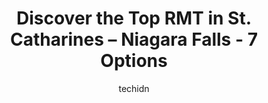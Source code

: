 ---
layout: ampstory
image: https://i0.wp.com/www.auto.or.id/wp-content/uploads/2023/06/massage-health-services-ontario-anthony-nguyen-rmt-registered-massage-therapist-0-st-catharines-niagara-falls-1686324910.jpeg?resize=640,853
author: techidn
featured: false
description: St. Catharines – Niagara Falls, Ontario, Canada is a haven for RMT enthusiasts, boasting an impressive array of 7 top-notch establishments. Whether youre a seasoned connoisseur or simply 
title: Discover the Top RMT in St. Catharines – Niagara Falls - 7 Options
cover:
   title: Discover the Top RMT in St. Catharines – Niagara Falls - 7 Options
   subtitle: AUTO.OR.ID
   background: https://www.auto.or.id/wp-content/uploads/2023/06/massage-health-services-ontario-anthony-nguyen-rmt-registered-massage-therapist-0-st-catharines-niagara-falls-1686324910.jpeg

pages: 
 - layout: thirds
   top: <h1>#1 Massage Addict</h1>
   bottom: "<p>I recently had the pleasure of experiencing a massage from Hana, and I must say, it was one of the best massage experiences Ive ever had! Hana is a true professional and</p>"
   background: https://www.auto.or.id/wp-content/uploads/2023/06/massage-health-services-ontario-anthony-nguyen-rmt-registered-massage-therapist-1-st-catharines-niagara-falls-1686324911.jpeg
   backgroundblur: true
 - layout: thirds
   top: <h1>#2 Massage Therapy Niagara</h1>
   bottom: "<p>6850 Thorold Stone Rd Unit 2, Niagara Falls, ON L2J 1B4, Canada</p>"
   background: https://www.auto.or.id/wp-content/uploads/2023/06/massage-health-services-ontario-anthony-nguyen-rmt-registered-massage-therapist-2-st-catharines-niagara-falls-1686324912.jpeg
   cta:
      link: https://www.auto.or.id/discover-the-top-rmt-in-st-catharines-niagara-falls-7-options/
      text: Discover the Top RMT in St. Catharines – Niagara Falls - 7 Options
 - layout: thirds
   top: <h1>#3 Niagara Falls Massage Therapy & Wellness Centre</h1>
   bottom: "<p>6120 Dunn St Unit A, Niagara Falls, ON L2G 2P1, Canada</p>"
   background: https://images.unsplash.com/photo-1607120349427-e3146fe0a68f?ixlib=rb-4.0.3&ixid=MnwxMjA3fDB8MHxwaG90by1wYWdlfHx8fGVufDB8fHx8&auto=format&fit=crop&w=640&h=853&q=80
   cta:
      link: https://www.auto.or.id/discover-the-top-rmt-in-st-catharines-niagara-falls-7-options/
      text: Discover the Top RMT in St. Catharines – Niagara Falls - 7 Options
 - layout: thirds
   top: <h1>#4 Bodylab Recovery Science</h1>
   bottom: "<p>52 George St, St. Catharines, ON L2R 5N6, Canada</p>"
   background: https://images.unsplash.com/photo-1594420307817-3b626ca9578a?ixlib=rb-4.0.3&ixid=MnwxMjA3fDB8MHxwaG90by1wYWdlfHx8fGVufDB8fHx8&auto=format&fit=crop&w=640&h=853&q=80
   cta:
      link: https://www.auto.or.id/discover-the-top-rmt-in-st-catharines-niagara-falls-7-options/
      text: Discover the Top RMT in St. Catharines – Niagara Falls - 7 Options
 - layout: thirds
   top: <h1>#5 Medi-Massage Inc</h1>
   bottom: "<p>100 Fourth Ave, St. Catharines, ON L2S 3P1, Canada</p>"
   background: https://images.unsplash.com/photo-1632275228556-6d7878f59eea?ixlib=rb-4.0.3&ixid=MnwxMjA3fDB8MHxwaG90by1wYWdlfHx8fGVufDB8fHx8&auto=format&fit=crop&w=640&h=853&q=80
   cta:
      link: https://www.auto.or.id/discover-the-top-rmt-in-st-catharines-niagara-falls-7-options/
      text: Discover the Top RMT in St. Catharines – Niagara Falls - 7 Options
 - layout: thirds
   top: <h1>#6 In Balance Massage Therapy</h1>
   bottom: "<p>27 Secord Dr, St. Catharines, ON L2N 1K9, Canada</p>"
   background: https://images.unsplash.com/photo-1637160969382-6562ca0d1435?ixlib=rb-4.0.3&ixid=MnwxMjA3fDB8MHxwaG90by1wYWdlfHx8fGVufDB8fHx8&auto=format&fit=crop&w=640&h=853&q=80
   cta:
      link: https://www.auto.or.id/discover-the-top-rmt-in-st-catharines-niagara-falls-7-options/
      text: Discover the Top RMT in St. Catharines – Niagara Falls - 7 Options
 - layout: thirds
   top: <h1>#7 The White Birch Massage Therapy</h1>
   bottom: "<p>8182 Cummington Square W, Niagara Falls, ON L2G 6V9, Canada</p>"
   background: https://images.unsplash.com/photo-1594420307681-9abf0349f8e2?ixlib=rb-4.0.3&ixid=MnwxMjA3fDB8MHxwaG90by1wYWdlfHx8fGVufDB8fHx8&auto=format&fit=crop&w=640&h=853&q=80
   cta:
      link: https://www.auto.or.id/discover-the-top-rmt-in-st-catharines-niagara-falls-7-options/
      text: Discover the Top RMT in St. Catharines – Niagara Falls - 7 Options
 - layout: thirds
   middle: Continue reading...
   background: https://images.unsplash.com/photo-1626302592077-206bbcf450ae?ixlib=rb-4.0.3&ixid=MnwxMjA3fDB8MHxwaG90by1wYWdlfHx8fGVufDB8fHx8&auto=format&fit=crop&w=640&h=853&q=80
   cta:
      link: https://www.auto.or.id/discover-the-top-rmt-in-st-catharines-niagara-falls-7-options/
      text: Discover the Top RMT in St. Catharines – Niagara Falls - 7 Options

---